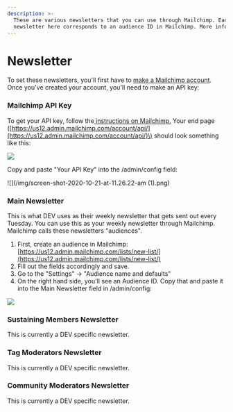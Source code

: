 ```yaml
---
description: >-
  These are various newsletters that you can use through Mailchimp. Each
  newsletter here corresponds to an audience ID in Mailchimp. More info below.
---
```


# Newsletter

To set these newsletters, you'll first have to [make a Mailchimp account](https://login.mailchimp.com/signup/). Once you've created your account, you'll need to make an API key:

### Mailchimp API Key

To get your API key, follow the[ instructions on Mailchimp.](https://mailchimp.com/help/about-api-keys/) Your end page \([https://us12.admin.mailchimp.com/account/api/](https://us12.admin.mailchimp.com/account/api/)\) should look something like this:

![](/img/mailchimp-api-example.png)

Copy and paste "Your API Key" into the /admin/config field:

![](/img/screen-shot-2020-10-21-at-11.26.22-am (1).png)

### Main Newsletter

This is what DEV uses as their weekly newsletter that gets sent out every Tuesday. You can use this as your weekly newsletter through Mailchimp. Mailchimp calls these newsletters "audiences".

1. First, create an audience in Mailchimp: [https://us12.admin.mailchimp.com/lists/new-list/](https://us12.admin.mailchimp.com/lists/new-list/)
2. Fill out the fields accordingly and save.
3. Go to the "Settings" -&gt; "Audience name and defaults" 
4. On the right hand side, you'll see an Audience ID. Copy that and paste it into the Main Newsletter field in /admin/config:

![](/img/screen-shot-2020-10-21-at-11.26.10-am.png)

### Sustaining Members Newsletter

This is currently a DEV specific newsletter. 

### Tag Moderators Newsletter

This is currently a DEV specific newsletter.

### Community Moderators Newsletter

This is currently a DEV specific newsletter.

